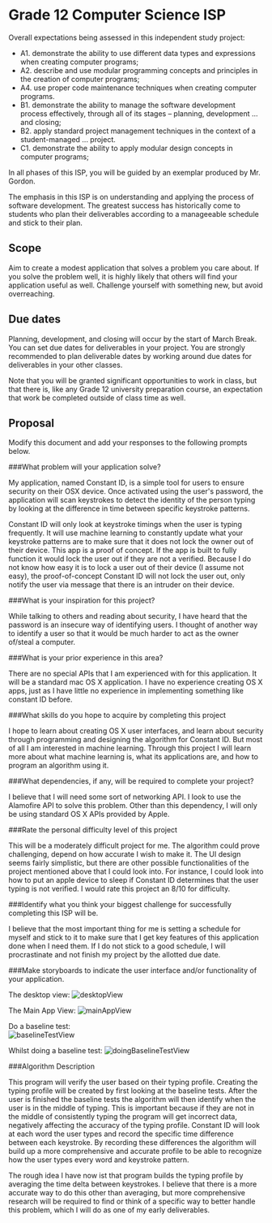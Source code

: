 # Grade 12 Computer Science ISP

Overall expectations being assessed in this independent study project:

* A1. 	demonstrate the ability to use different data types and expressions when creating computer programs;
* A2. 	describe and use modular programming concepts and principles in the creation of computer programs;
* A4. 	use proper code maintenance techniques when creating computer programs.
* B1. 	demonstrate the ability to manage the software development process effectively, through all of its stages – planning, development ... and closing;
* B2. 	apply standard project management techniques in the context of a student-managed ... project.
* C1. 	demonstrate the ability to apply modular design concepts in computer programs;

In all phases of this ISP, you will be guided by an exemplar produced by Mr. Gordon.

The emphasis in this ISP is on understanding and applying the process of software development. The greatest success has historically come to students who plan their deliverables according to a manageeable schedule and stick to their plan.

## Scope

Aim to create a modest application that solves a problem you care about. If you solve the problem well, it is highly likely that others will find your application useful as well. Challenge yourself with something new, but avoid overreaching.

## Due dates

Planning, development, and closing will occur by the start of March Break. You can set due dates for deliverables in your project. You are strongly recommended to plan deliverable dates by working around due dates for deliverables in your other classes.

Note that you will be granted significant opportunities to work in class, but that there is, like any Grade 12 university preparation course, an expectation that work be completed outside of class time as well.

## Proposal

Modify this document and add your responses to the following prompts below.

###What problem will your application solve?

My application, named Constant ID, is a simple tool for users to ensure security on their OSX device. Once activated using the user's password, the application will scan keystrokes to detect the identity of the person typing by looking at the difference in time between specific keystroke patterns. 

Constant ID will only look at keystroke timings when the user is typing frequently. It will use machine learning to constantly update what your keystroke patterns are to make sure that it does not lock the owner out of their device. This app is a proof of concept. If the app is built to fully function it would lock the user out if they are not a verified. Because I do not know how easy it is to lock a user out of their device (I assume not easy), the proof-of-concept Constant ID will not lock the user out, only notify the user via message that there is an intruder on their device.

###What is your inspiration for this project?

While talking to others and reading about security, I have heard that the password is an insecure way of identifying users. I thought of another way to identify a user so that it would be much harder to act as the owner of/steal a computer.

###What is your prior experience in this area?

There are no special APIs that I am experienced with for this application. It will be a standard mac OS X application. I have no experience creating OS X apps, just as I have little no experience in implementing something like constant ID before. 

###What skills do you hope to acquire by completing this project

I hope to learn about creating OS X user interfaces, and learn about security through programming and designing the algorithm for Constant ID. But most of all I am interested in machine learning. Through this project I will learn more about what machine learning is, what its applications are, and how to program an algorithm using it.

###What dependencies, if any, will be required to complete your project?

I believe that I will need some sort of networking API. I look to use the Alamofire API to solve this problem. Other than this dependency, I will only be using standard OS X APIs provided by Apple.

###Rate the personal difficulty level of this project

This will be a moderately difficult project for me. The algorithm could prove challenging, depend on how accurate I wish to make it. The UI design seems fairly simplistic, but there are other possible functionalities of the project mentioned above that I could look into. For instance, I could look into how to put an apple device to sleep if Constant ID determines that the user typing is not verified. I would rate this project an 8/10 for difficulty.

###Identify what you think your biggest challenge for successfully completing this ISP will be.

I believe that the most important thing for me is setting a schedule for myself and stick to it to make sure that I get key features of this application done when I need them. If I do not stick to a good schedule, I will procrastinate and not finish my project by the allotted due date.

###Make storyboards to indicate the user interface and/or functionality of your application.

The desktop view:
![desktopView](https://github.com/jeffreygoldsmith/ics4u-isp-constantid/blob/master/Desktop%20View.png?raw=true)  

The Main App View:
![mainAppView](https://github.com/jeffreygoldsmith/ics4u-isp-constantid/blob/master/Main%20App%20View.png?raw=true)  

Do a baseline test:  
![baselineTestView](https://github.com/jeffreygoldsmith/ics4u-isp-constantid/blob/master/Do%20a%20baseline%20test%20view.png?raw=true)  

Whilst doing a baseline test:
![doingBaselineTestView](https://github.com/jeffreygoldsmith/ics4u-isp-constantid/blob/master/Doing%20baseline%20test%20view.png?raw=true)


###Algorithm Description

This program will verify the user based on their typing profile. Creating the typing profile will be created by first looking at the baseline tests. After the user is finished the baseline tests the algorithm will then identify when the user is in the middle of typing. This is important because if they are not in the middle of consistently typing the program will get incorrect data, negatively affecting the accuracy of the typing profile. Constant ID will look at each word the user types and record the specific time difference between each keystroke. By recording these differences the algorithm will build up a more comprehensive and accurate profile to be able to recognize how the user types every word and keystroke pattern.

The rough idea I have now ist that program builds the typing profile by averaging the time delta between keystrokes. I believe that there is a more accurate way to do this other than averaging, but more comprehensive research will be required to find or think of a specific way to better handle this problem, which I will do as one of my early deliverables.

